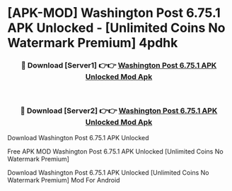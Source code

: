 # [APK-MOD] Washington Post 6.75.1 APK Unlocked - [Unlimited Coins No Watermark Premium] 4pdhk



<div align="center">
<h3>🔴 Download [Server1] 👉👉 <a href="https://momento.my/?title=Washington_Post_6.75.1_APK_Unlocked">Washington Post 6.75.1 APK Unlocked Mod Apk</a></h3><br>

<h3>🔴 Download [Server2] 👉👉 <a href="https://momento.my/?title=Washington_Post_6.75.1_APK_Unlocked">Washington Post 6.75.1 APK Unlocked Mod Apk</a></h3>
</div>



Download Washington Post 6.75.1 APK Unlocked 

Free APK MOD Washington Post 6.75.1 APK Unlocked [Unlimited Coins No Watermark Premium]

Download Washington Post 6.75.1 APK Unlocked [Unlimited Coins No Watermark Premium] Mod For Android
